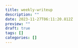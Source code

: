 ```yaml
---
title: weekly-writeup
description: ""
date: 2023-11-27T06:11:20.812Z
preview: ""
draft: true
tags: []
categories: []
---
```

